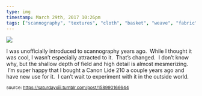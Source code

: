 ```yaml
---
type: img
timestamp: March 29th, 2017 10:26pm
tags: ["scannography", "textures", "cloth", "basket", "weave", "fabric", "scanner", "photography"]
---
```

<img src="https://saturdayxiii.github.io/media/158990166644.jpg"/>

I was unofficially introduced to scannography years ago.  While I thought it was cool, I wasn’t especially attracted to it.  That’s changed.  I don’t know why, but the shallow depth of field and high detail is almost mesmerizing.  I’m super happy that I bought a Canon Lide 210 a couple years ago and have new use for it.  I can’t wait to experiment with it in the outside world.
 
      
      
  
<small>source: https://saturdayxiii.tumblr.com/post/158990166644</small>